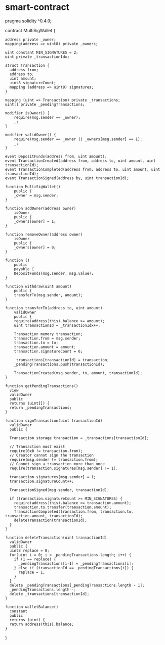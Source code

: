 # smart-contract
pragma solidity ^0.4.0;

contract MultiSigWallet {

    address private _owner;
    mapping(address => uint8) private _owners;

    uint constant MIN_SIGNATURES = 2;
    uint private _transactionIdx;

    struct Transaction {
      address from;
      address to;
      uint amount;
      uint8 signatureCount;
      mapping (address => uint8) signatures;
    }

    mapping (uint => Transaction) private _transactions;
    uint[] private _pendingTransactions;

    modifier isOwner() {
        require(msg.sender == _owner);
        _;
    }

    modifier validOwner() {
        require(msg.sender == _owner || _owners[msg.sender] == 1);
        _;
    }

    event DepositFunds(address from, uint amount);
    event TransactionCreated(address from, address to, uint amount, uint transactionId);
    event TransactionCompleted(address from, address to, uint amount, uint transactionId);
    event TransactionSigned(address by, uint transactionId);

    function MultiSigWallet()
        public {
        _owner = msg.sender;
    }

    function addOwner(address owner)
        isOwner
        public {
        _owners[owner] = 1;
    }

    function removeOwner(address owner)
        isOwner
        public {
        _owners[owner] = 0;
    }

    function ()
        public
        payable {
        DepositFunds(msg.sender, msg.value);
    }

    function withdraw(uint amount)
        public {
        transferTo(msg.sender, amount);
    }

    function transferTo(address to, uint amount)
        validOwner
        public {
        require(address(this).balance >= amount);
        uint transactionId = _transactionIdx++;

        Transaction memory transaction;
        transaction.from = msg.sender;
        transaction.to = to;
        transaction.amount = amount;
        transaction.signatureCount = 0;

        _transactions[transactionId] = transaction;
        _pendingTransactions.push(transactionId);

        TransactionCreated(msg.sender, to, amount, transactionId);
    }

    function getPendingTransactions()
      view
      validOwner
      public
      returns (uint[]) {
      return _pendingTransactions;
    }

    function signTransaction(uint transactionId)
      validOwner
      public {

      Transaction storage transaction = _transactions[transactionId];

      // Transaction must exist
      require(0x0 != transaction.from);
      // Creator cannot sign the transaction
      require(msg.sender != transaction.from);
      // Cannot sign a transaction more than once
      require(transaction.signatures[msg.sender] != 1);

      transaction.signatures[msg.sender] = 1;
      transaction.signatureCount++;

      TransactionSigned(msg.sender, transactionId);

      if (transaction.signatureCount >= MIN_SIGNATURES) {
        require(address(this).balance >= transaction.amount);
        transaction.to.transfer(transaction.amount);
        TransactionCompleted(transaction.from, transaction.to, transaction.amount, transactionId);
        deleteTransaction(transactionId);
      }
    }

    function deleteTransaction(uint transactionId)
      validOwner
      public {
      uint8 replace = 0;
      for(uint i = 0; i < _pendingTransactions.length; i++) {
        if (1 == replace) {
          _pendingTransactions[i-1] = _pendingTransactions[i];
        } else if (transactionId == _pendingTransactions[i]) {
          replace = 1;
        }
      }
      delete _pendingTransactions[_pendingTransactions.length - 1];
      _pendingTransactions.length--;
      delete _transactions[transactionId];
    }

    function walletBalance()
      constant
      public
      returns (uint) {
      return address(this).balance;
    }
}
